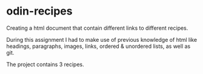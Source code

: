 # odin-recipes

Creating a html document that  contain different links to different recipes.

During this assignment I had to make use of previous knowledge of html like headings, paragraphs, images, links, ordered & unordered lists, as well as git.

The project contains 3 recipes.